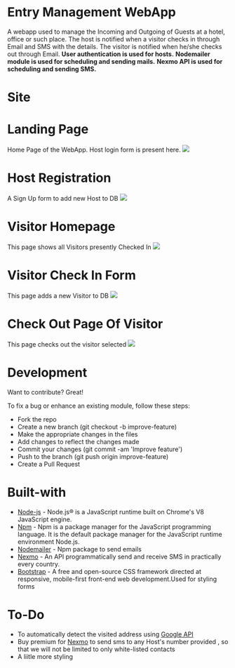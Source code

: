 # Entry Management WebApp
A webapp used to manage the Incoming and Outgoing of Guests at a hotel, office or such place. The host is notified when a visitor checks in through Email and SMS with the details. The visitor is notified when he/she checks out through Email.
**User authentication is used for hosts.**
**Nodemailer module is used for scheduling and sending mails.**
**Nexmo API is used for scheduling and sending SMS.**



# Site


# Landing Page

Home Page of the WebApp. Host login form is present here.
![](Screenshots/Screenshot%20from%202019-12-01%2021-43-14.png)


# Host Registration

A Sign Up form to add new Host to DB
![](Screenshots/Screenshot%20from%202019-12-01%2021-43-18.png)


# Visitor Homepage

This page shows all Visitors presently Checked In
![](Screenshots/Screenshot%20from%202019-12-01%2021-48-36.png)


# Visitor Check In Form

This page adds a new Visitor to DB
![](Screenshots/Screenshot%20from%202019-12-01%2021-48-43.png)


# Check Out Page Of Visitor

This page checks out the visitor selected
![](Screenshots/Screenshot%20from%202019-12-02%2000-08-50.png)


# Development
Want to contribute? Great!

To fix a bug or enhance an existing module, follow these steps:
* Fork the repo
* Create a new branch (git checkout -b improve-feature)
* Make the appropriate changes in the files
* Add changes to reflect the changes made
* Commit your changes (git commit -am 'Improve feature')
* Push to the branch (git push origin improve-feature)
* Create a Pull Request

# Built-with
* [Node-js](https://nodejs.org/en/docs/)  - Node.js® is a JavaScript runtime built on Chrome's V8 JavaScript engine.
* [Npm](https://docs.npmjs.com/)  -   Npm is a package manager for the JavaScript programming language. It is the default package manager for the JavaScript runtime environment Node.js.
* [Nodemailer](https://www.npmjs.com/package/nodemailer)  - Npm package to send emails
* [Nexmo](https://www.nexmo.com/)  - An API programmatically send and receive SMS in practically every country.
* [Bootstrap](https://getbootstrap.com/docs/3.3/)  - A free and open-source CSS framework directed at responsive, mobile-first front-end web development.Used for styling forms 

# To-Do
* To automatically detect the visited address using [Google API](https://developers.google.com/maps/documentation)
* Buy premium for [Nexmo](https://dashboard.nexmo.com/test-numbers) to send sms to any Host's number provided , so that we will not be limited to only white-listed contacts
* A liitle more styling
